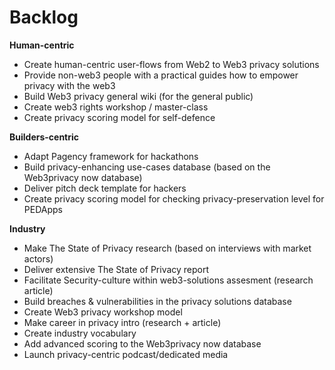 # Backlog

**Human-centric**
- Create human-centric user-flows from Web2 to Web3 privacy solutions
- Provide non-web3 people with a practical guides how to empower privacy with the web3
- Build Web3 privacy general wiki (for the general public)
- Create web3 rights workshop / master-class
- Create privacy scoring model for self-defence

**Builders-centric**
- Adapt Pagency framework for hackathons
- Build privacy-enhancing use-cases database (based on the Web3privacy now database)
- Deliver pitch deck template for hackers
- Create privacy scoring model for checking privacy-preservation level for PEDApps

**Industry**
- Make The State of Privacy research (based on interviews with market actors)
- Deliver extensive The State of Privacy report
- Facilitate Security-culture within web3-solutions assesment (research article)
- Build breaches & vulnerabilities in the privacy solutions database
- Create Web3 privacy workshop model
- Make career in privacy intro (research + article)
- Create industry vocabulary
- Add advanced scoring to the Web3privacy now database
- Launch privacy-centric podcast/dedicated media
